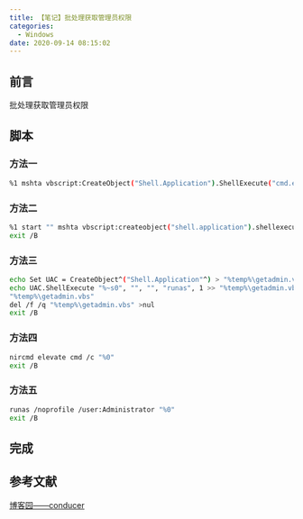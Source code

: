 ```yaml
---
title: 【笔记】批处理获取管理员权限
categories:
  - Windows
date: 2020-09-14 08:15:02
---
```


## 前言

批处理获取管理员权限

<!-- more -->

## 脚本

### 方法一

``` sh
%1 mshta vbscript:CreateObject("Shell.Application").ShellExecute("cmd.exe","/c %~s0 ::","","runas",1)(window.close)&&exit
```

### 方法二

``` sh
%1 start "" mshta vbscript:createobject("shell.application").shellexecute("""%~0""","::",,"runas",1)(window.close)&exit
exit /B
```

### 方法三

``` sh
echo Set UAC = CreateObject^("Shell.Application"^) > "%temp%\getadmin.vbs"
echo UAC.ShellExecute "%~s0", "", "", "runas", 1 >> "%temp%\getadmin.vbs"
"%temp%\getadmin.vbs"
del /f /q "%temp%\getadmin.vbs" >nul
exit /B
```

### 方法四

``` sh
nircmd elevate cmd /c "%0"
exit /B
```

### 方法五

``` sh
runas /noprofile /user:Administrator "%0"
exit /B
```

## 完成

## 参考文献

[博客园——conducer](https://www.cnblogs.com/conducer/p/10591614.html)

